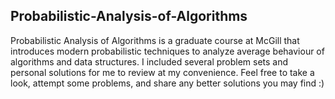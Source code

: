## Probabilistic-Analysis-of-Algorithms
Probabilistic Analysis of Algorithms is a graduate course at McGill that introduces modern probabilistic techniques to analyze average behaviour of algorithms and data structures. I included several problem sets and personal solutions for me to review at my convenience. Feel free to take a look, attempt some problems, and share any better solutions you may find :)
